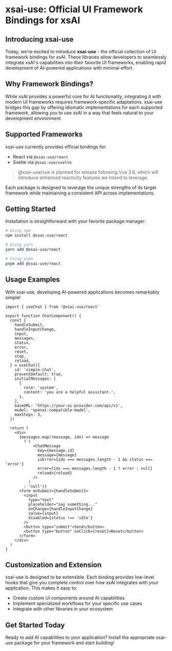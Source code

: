# xsai-use: Official UI Framework Bindings for xsAI

## Introducing xsai-use

Today, we're excited to introduce **xsai-use** - the official collection of UI framework bindings for xsAI. These libraries allow developers to seamlessly integrate xsAI's capabilities into their favorite UI frameworks, enabling rapid development of AI-powered applications with minimal effort.

## Why Framework Bindings?

While xsAI provides a powerful core for AI functionality, integrating it with modern UI frameworks requires framework-specific adaptations. xsai-use bridges this gap by offering idiomatic implementations for each supported framework, allowing you to use xsAI in a way that feels natural to your development environment.

## Supported Frameworks

xsai-use currently provides official bindings for:

- React via `@xsai-use/react`
- Svelte via `@xsai-use/svelte`

> @xsai-use/vue is planned for release following Vue 3.6, which will introduce enhanced reactivity features we intend to leverage.

Each package is designed to leverage the unique strengths of its target framework while maintaining a consistent API across implementations.

## Getting Started

Installation is straightforward with your favorite package manager:

```bash
# Using npm
npm install @xsai-use/react

# Using yarn
yarn add @xsai-use/react

# Using pnpm
pnpm add @xsai-use/react
```

## Usage Examples

With xsai-use, developing AI-powered applications becomes remarkably simple!

```tsx
import { useChat } from '@xsai-use/react'

export function ChatComponent() {
  const {
    handleSubmit,
    handleInputChange,
    input,
    messages,
    status,
    error,
    reset,
    stop,
    reload,
  } = useChat({
    id: 'simple-chat',
    preventDefault: true,
    initialMessages: [
      {
        role: 'system',
        content: 'you are a helpful assistant.',
      },
    ],
    baseURL: 'https://your-ai-provider.com/api/v1',
    model: 'openai-compatible-model',
    maxSteps: 3,
  })

  return (
    <div>
      {messages.map((message, idx) => message
        ? (
            <ChatMessage
              key={message.id}
              message={message}
              isError={idx === messages.length - 1 && status === 'error'}
              error={idx === messages.length - 1 ? error : null}
              reload={reload}
            />
          )
        : 'null')}
      <form onSubmit={handleSubmit}>
        <input
          type="text"
          placeholder="say something..."
          onChange={handleInputChange}
          value={input}
          disabled={status !== 'idle'}
        />
        <button type="submit">Send</button>
        <button type="button" onClick={reset}>Reset</button>
      </form>
    </div>
  )
}
```

## Customization and Extension

xsai-use is designed to be extensible. Each binding provides low-level hooks that give you complete control over how xsAI integrates with your application. This makes it easy to:

- Create custom UI components around AI capabilities
- Implement specialized workflows for your specific use cases
- Integrate with other libraries in your ecosystem

## Get Started Today

Ready to add AI capabilities to your application? Install the appropriate xsai-use package for your framework and start building!
